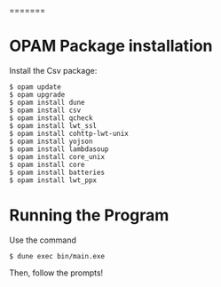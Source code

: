
=======
# OPAM Package installation

Install the Csv package:

```console
$ opam update
$ opam upgrade
$ opam install dune
$ opam install csv
$ opam install qcheck
$ opam install lwt_ssl
$ opam install cohttp-lwt-unix
$ opam install yojson 
$ opam install lambdasoup
$ opam install core_unix
$ opam install core
$ opam install batteries
$ opam install lwt_ppx
```

# Running the Program

Use the command

```console
$ dune exec bin/main.exe
```

Then, follow the prompts!
